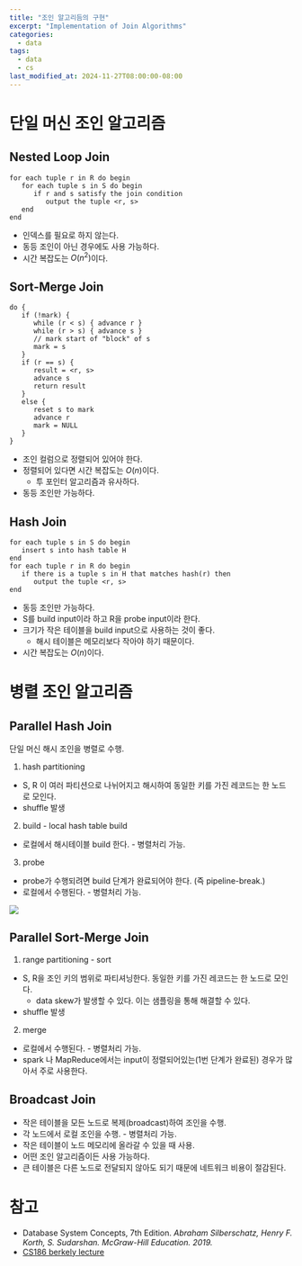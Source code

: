 ```yaml
---
title: "조인 알고리듬의 구현"
excerpt: "Implementation of Join Algorithms"
categories:
  - data
tags:
  - data
  - cs
last_modified_at: 2024-11-27T08:00:00-08:00
---
```


# 단일 머신 조인 알고리즘

## Nested Loop Join

```sudo
for each tuple r in R do begin
   for each tuple s in S do begin
      if r and s satisfy the join condition
         output the tuple <r, s>
   end
end
```
- 인덱스를 필요로 하지 않는다.
- 동등 조인이 아닌 경우에도 사용 가능하다.
- 시간 복잡도는 $O(n^2)$이다.

## Sort-Merge Join

```sudo
do {
   if (!mark) {
      while (r < s) { advance r }
      while (r > s) { advance s }
      // mark start of "block" of s
      mark = s
   }
   if (r == s) {
      result = <r, s>
      advance s
      return result
   }
   else {
      reset s to mark
      advance r
      mark = NULL
   }
}
```
- 조인 컬럼으로 정렬되어 있어야 한다.
- 정렬되어 있다면 시간 복잡도는 $O(n)$이다. 
  - 투 포인터 알고리즘과 유사하다.
- 동등 조인만 가능하다.

## Hash Join

```sudo
for each tuple s in S do begin
   insert s into hash table H
end
for each tuple r in R do begin
   if there is a tuple s in H that matches hash(r) then
      output the tuple <r, s>
end
```
- 동등 조인만 가능하다.
- S를 build input이라 하고 R을 probe input이라 한다.
- 크기가 작은 테이블을 build input으로 사용하는 것이 좋다.
  - 해시 테이블은 메모리보다 작아야 하기 때문이다.
- 시간 복잡도는 $O(n)$이다.

# 병렬 조인 알고리즘

## Parallel Hash Join

단일 머신 해시 조인을 병렬로 수행.
1. hash partitioning
  - S, R 이 여러 파티션으로 나뉘어지고 해시하여 동일한 키를 가진 레코드는 한 노드로 모인다.
  - shuffle 발생
2. build - local hash table build
  - 로컬에서 해시테이블 build 한다. - 병렬처리 가능.
3. probe 
  - probe가 수행되려면 build 단계가 완료되어야 한다. (즉 pipeline-break.)
  - 로컬에서 수행된다. - 병렬처리 가능.

![](https://dt5vp8kor0orz.cloudfront.net/deb3b1023aa97d164a291e64032fa3f05d566a58/5-Figure4-1.png)

## Parallel Sort-Merge Join
1. range partitioning - sort
  - S, R을 조인 키의 범위로 파티셔닝한다. 동일한 키를 가진 레코드는 한 노드로 모인다.
    - data skew가 발생할 수 있다. 이는 샘플링을 통해 해결할 수 있다.
  - shuffle 발생
2. merge
  - 로컬에서 수행된다. - 병렬처리 가능.
- spark 나 MapReduce에서는 input이 정렬되어있는(1번 단계가 완료된) 경우가 많아서 주로 사용한다.

## Broadcast Join
- 작은 테이블을 모든 노드로 복제(broadcast)하여 조인을 수행.
- 각 노드에서 로컬 조인을 수행. - 병렬처리 가능.
- 작은 테이블이 노드 메모리에 올라갈 수 있을 때 사용.
- 어떤 조인 알고리즘이든 사용 가능하다.
- 큰 테이블은 다른 노드로 전달되지 않아도 되기 때문에 네트워크 비용이 절감된다.

# 참고 
- Database System Concepts, 7th Edition. *Abraham Silberschatz, Henry F. Korth, S. Sudarshan. McGraw-Hill Education. 2019.*
- [CS186 berkely lecture](https://www.youtube.com/@CS186Berkeley/videos)